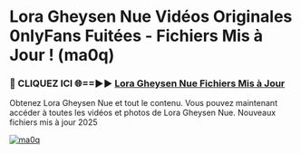 # Lora Gheysen Nue Vidéos Originales 0nlyFans Fuitées - Fichiers Mis à Jour ! (ma0q)

<h3>🔴 CLIQUEZ ICI 🌐==►► <a href="https://tinyurl.com/2pmr4ezf" rel="nofollow">Lora Gheysen Nue Fichiers Mis à Jour</a></h3>

Obtenez Lora Gheysen Nue et tout le contenu. Vous pouvez maintenant accéder à toutes les vidéos et photos de Lora Gheysen Nue. Nouveaux fichiers mis à jour 2025

[![ma0q](https://i.imgur.com/6SNvagu.gif)](https://tinyurl.com/2pmr4ezf)
